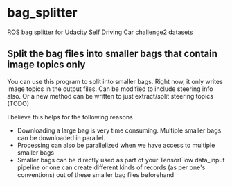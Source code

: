 # bag_splitter
ROS bag splitter for Udacity Self Driving Car challenge2 datasets

## Split the bag files into smaller bags that contain image topics only
You can use this program to split into smaller bags. Right now, it only writes image topics in the output files. Can be modified to include steering info also. Or a new method can be written to just extract/split steering topics (TODO)

I believe this helps for the following reasons
* Downloading a large bag is very time consuming. Multiple smaller bags can be downloaded in parallel.
* Processing can also be parallelized when we have access to multiple smaller bags
* Smaller bags can be directly used as part of your TensorFlow data_input pipeline or one can create different kinds of records (as per one's conventions) out of these smaller bag files beforehand



